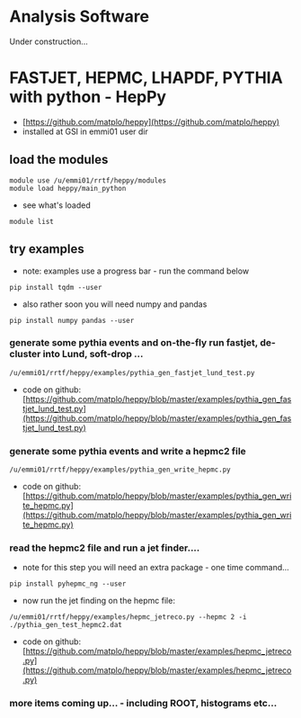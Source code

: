 # Analysis Software

Under construction...

# FASTJET, HEPMC, LHAPDF, PYTHIA with python - HepPy

- [https://github.com/matplo/heppy](https://github.com/matplo/heppy)
- installed at GSI in emmi01 user dir

## load the modules
```
module use /u/emmi01/rrtf/heppy/modules
module load heppy/main_python
```

- see what's loaded
```
module list
```

## try examples

- note: examples use a progress bar - run the command below
```
pip install tqdm --user
```

- also rather soon you will need numpy and pandas
```
pip install numpy pandas --user
```

### generate some pythia events and on-the-fly run fastjet, de-cluster into Lund, soft-drop ...

```
/u/emmi01/rrtf/heppy/examples/pythia_gen_fastjet_lund_test.py
```

- code on github: [https://github.com/matplo/heppy/blob/master/examples/pythia_gen_fastjet_lund_test.py](https://github.com/matplo/heppy/blob/master/examples/pythia_gen_fastjet_lund_test.py)

### generate some pythia events and write a hepmc2 file

```
/u/emmi01/rrtf/heppy/examples/pythia_gen_write_hepmc.py
```

- code on github: [https://github.com/matplo/heppy/blob/master/examples/pythia_gen_write_hepmc.py](https://github.com/matplo/heppy/blob/master/examples/pythia_gen_write_hepmc.py)

### read the hepmc2 file and run a jet finder....

- note for this step you will need an extra package - one time command...

```
pip install pyhepmc_ng --user
```

- now run the jet finding on the hepmc file:

```
/u/emmi01/rrtf/heppy/examples/hepmc_jetreco.py --hepmc 2 -i ./pythia_gen_test_hepmc2.dat
```

- code on github: [https://github.com/matplo/heppy/blob/master/examples/hepmc_jetreco.py](https://github.com/matplo/heppy/blob/master/examples/hepmc_jetreco.py)

### more items coming up... - including ROOT, histograms etc...
